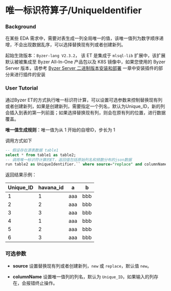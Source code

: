 # 唯一标识符算子/UniqueIdentifier

### Background

在某些 EDA 需求中，需要对表生成一列全局唯一的值，该唯一值列为数字顺序递增，不会出现数据乱序，可以选择替换现有列或者创建新列。

起始生效版本：`Byzer-lang V2.3.2`， 该 ET 是集成于 `mlsql-lib` 扩展中，该扩展默认被被集成至 Byzer All-In-One 产品包以及 K8S 镜像中，如果您使用的 Byzer Server 版本，请参考 [Byzer Server 二进制版本安装和部署](byzer-lang/zh-cn/installation/server/binary-installation.md) 一章中安装插件的部分来进行插件的安装

### User Tutorial

通过Byzer ET的方式执行唯一标识符计算，可以设置可选参数来控制替换现有列或者创建新列，如果是创建新列，需要指定一个列名，默认为Unique_ID，新的列会插入到表的第一列前面；如果选择替换现有列，则会在原有列的位置，进行数据覆盖。

**唯一值生成规则**：唯一值为从 1 开始的自增ID，步长为 1

调用方式如下

```SQL
-- 假设存在源表数据 table1
select * from table1 as table2;
-- 调用唯一标识符计算的ET，返回值包括原始列名和频数分布的json数据
run table2 as UniqueIdentifier.`` where source="replace" and columnName="income" as uniqueIdentifier;
```

返回结果示例：

| Unique_ID | havana_id | a    | b    |
| --------- | --------- | ---- | ---- |
| 1         | 1         | aaa  | bbb  |
| 2         | 2         | aaa  | bbb  |
| 3         | 3         | aaa  | bbb  |
| 4         | 1         | aaa  | bbb  |
| 5         | 2         | aaa  | bbb  |
| 6         | 3         | aaa  | bbb  |

### 可选参数

- **source**  设置替换现有列或者创建新列，`new` 或 `replace`，默认值 `new`。

- **columnName**  设置唯一值列的列名，默认为 `Unique_ID`，如果输入的列存在，会报错终止操作。